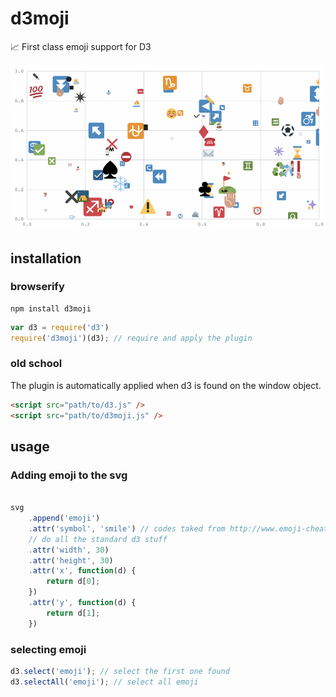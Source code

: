 # d3moji
:chart_with_upwards_trend: First class emoji support for D3

![emojigif](./images/emoji.gif)

## installation

### browserify

```
npm install d3moji
```

```js
var d3 = require('d3')
require('d3moji')(d3); // require and apply the plugin
```


### old school

The plugin is automatically applied when d3 is found on the window object.

```html
<script src="path/to/d3.js" />
<script src="path/to/d3moji.js" /> 
```



## usage

### Adding emoji to the svg

```js

svg
    .append('emoji')
    .attr('symbol', 'smile') // codes taked from http://www.emoji-cheat-sheet.com/ the enclosing :colons: aren't necessary
    // do all the standard d3 stuff
    .attr('width', 30)
    .attr('height', 30)
    .attr('x', function(d) {
        return d[0];
    })
    .attr('y', function(d) {
        return d[1];
    })

```

### selecting emoji

```js
d3.select('emoji'); // select the first one found
d3.selectAll('emoji'); // select all emoji
```
